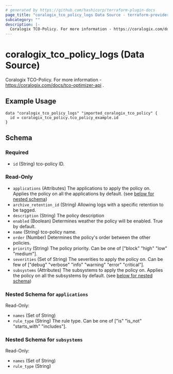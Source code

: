 ```yaml
---
# generated by https://github.com/hashicorp/terraform-plugin-docs
page_title: "coralogix_tco_policy_logs Data Source - terraform-provider-coralogix"
subcategory: ""
description: |-
  Coralogix TCO-Policy. For more information - https://coralogix.com/docs/tco-optimizer-api .
---
```


# coralogix_tco_policy_logs (Data Source)

Coralogix TCO-Policy. For more information - https://coralogix.com/docs/tco-optimizer-api .

## Example Usage

```hcl
data "coralogix_tco_policy_logs" "imported_coralogix_tco_policy" {
  id = coralogix_tco_policy.tco_policy_example.id
}
```

<!-- schema generated by tfplugindocs -->
## Schema

### Required

- `id` (String) tco-policy ID.

### Read-Only

- `applications` (Attributes) The applications to apply the policy on. Applies the policy on all the applications by default. (see [below for nested schema](#nestedatt--applications))
- `archive_retention_id` (String) Allowing logs with a specific retention to be tagged.
- `description` (String) The policy description
- `enabled` (Boolean) Determines weather the policy will be enabled. True by default.
- `name` (String) tco-policy name.
- `order` (Number) Determines the policy's order between the other policies.
- `priority` (String) The policy priority. Can be one of ["block" "high" "low" "medium"].
- `severities` (Set of String) The severities to apply the policy on. Can be few of ["debug" "verbose" "info" "warning" "error" "critical"].
- `subsystems` (Attributes) The subsystems to apply the policy on. Applies the policy on all the subsystems by default. (see [below for nested schema](#nestedatt--subsystems))

<a id="nestedatt--applications"></a>
### Nested Schema for `applications`

Read-Only:

- `names` (Set of String)
- `rule_type` (String) The rule type. Can be one of ["is" "is_not" "starts_with" "includes"].


<a id="nestedatt--subsystems"></a>
### Nested Schema for `subsystems`

Read-Only:

- `names` (Set of String)
- `rule_type` (String)


